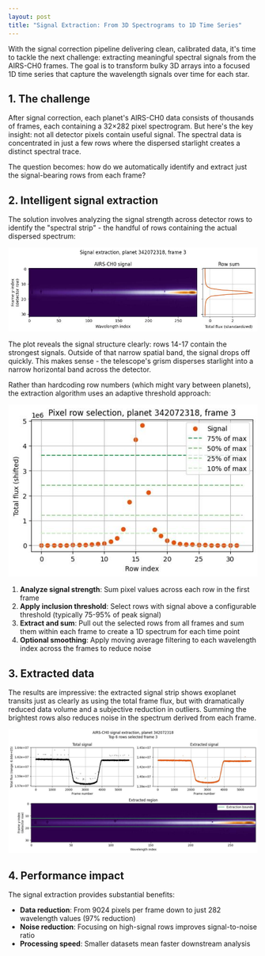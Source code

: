 ```yaml
---
layout: post
title: "Signal Extraction: From 3D Spectrograms to 1D Time Series"
---
```


With the signal correction pipeline delivering clean, calibrated data, it's time to tackle the next challenge: extracting meaningful spectral signals from the AIRS-CH0 frames. The goal is to transform bulky 3D arrays into a focused 1D time series that capture the wavelength signals over time for each star.

## 1. The challenge

After signal correction, each planet's AIRS-CH0 data consists of thousands of frames, each containing a 32×282 pixel spectrogram. But here's the key insight: not all detector pixels contain useful signal. The spectral data is concentrated in just a few rows where the dispersed starlight creates a distinct spectral trace.

The question becomes: how do we automatically identify and extract just the signal-bearing rows from each frame?

## 2. Intelligent signal extraction

The solution involves analyzing the signal strength across detector rows to identify the "spectral strip" - the handful of rows containing the actual dispersed spectrum:

<p align="center">
  <img src="https://raw.githubusercontent.com/gperdrizet/ariel-data-challenge/refs/heads/main/figures/signal_extraction/02.3.3-total_flux_by_row_spectrogram.jpg" alt="Signal strength by detector row">
</p>

The plot reveals the signal structure clearly: rows 14-17 contain the strongest signals. Outside of that narrow spatial band, the signal drops off quickly. This makes sense - the telescope's grism disperses starlight into a narrow horizontal band across the detector.

Rather than hardcoding row numbers (which might vary between planets), the extraction algorithm uses an adaptive threshold approach:

<p align="center">
  <img src="https://raw.githubusercontent.com/gperdrizet/ariel-data-challenge/refs/heads/main/figures/signal_extraction/02.3.12-row_number_selection.jpg" alt="Signal strength by detector row">
</p>

1. **Analyze signal strength**: Sum pixel values across each row in the first frame
2. **Apply inclusion threshold**: Select rows with signal above a configurable threshold (typically 75-95% of peak signal)
3. **Extract and sum**: Pull out the selected rows from all frames and sum them within each frame to create a 1D spectrum for each time point
4. **Optional smoothing**: Apply moving average filtering to each wavelength index across the frames to reduce noise

## 3. Extracted data

The results are impressive: the extracted signal strip shows exoplanet transits just as clearly as using the total frame flux, but with dramatically reduced data volume and a subjective reduction in outliers. Summing the brightest rows also reduces noise in the spectrum derived from each frame.

<p align="center">
  <img src="https://raw.githubusercontent.com/gperdrizet/ariel-data-challenge/refs/heads/main/figures/signal_extraction/02.3.4-transit_plot_total_vs_strip.jpg" alt="Signal strength by detector row">
</p>

## 4. Performance impact

The signal extraction provides substantial benefits:

- **Data reduction**: From 9024 pixels per frame down to just 282 wavelength values (97% reduction)
- **Noise reduction**: Focusing on high-signal rows improves signal-to-noise ratio
- **Processing speed**: Smaller datasets mean faster downstream analysis